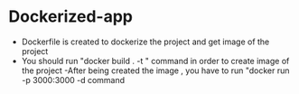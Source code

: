 # Dockerized-app

- Dockerfile is created to dockerize the project and get image of the project
- You should run "docker build . -t <name>" command in order to create image of the project
 -After being created the image , you have to run "docker run -p 3000:3000 -d <image-name> command
